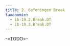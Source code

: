 ```yaml
---
title: 2. Oefeningen Break
taxonomie:
  - ib-19.2.Break.DT
  - ib-19.3.Break.DT
---
```


-=TODO=-
